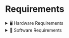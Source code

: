 # Requirements

<details>
<summary>🖥️ Hardware Requirements</summary>

| Component            | Quantity  | 
|----------------------|-----------|
| ESP32 Dev Board      | 1         |
| Flame Sensor         | 3         |
| DHT11 Sensor         | 1         |
| MQ-2 Gas Sensor      | 1         |
| DC Motor             | 4         |
| L298N Motor Driver   | 1         |
| Car Chassis          | 1         |
| Water Pump           | 1         |
| Relay Module         | 1         |
| Servo Motor          | 1         |
| Breadboard           | 1         |
| 12V Power Supply     | 1         |
| Jumper Wires         | Multiple  |

</details>

<details>
<summary>📜 Software Requirements</summary>

- Arduino IDE  
- ESP32 Board Package  
- ThingSpeak Account + Write API Key  
- Twilio Account (SID, Auth Token, Verified Number)  

**Required Arduino Libraries:**
  - `DHT.h`  
  - `ThingSpeak.h`  
  - `WiFi.h`  
  - `HTTPClient.h`  
  - `Servo.h`  
  - `ArduinoJson.h`  
  - `base64.h`

</details>
